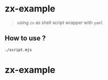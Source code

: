 # zx-example

> using `zx` as shell script wrapper with `yaml`

## How to use ?

```sh
./script.mjs
```
# zx-example
